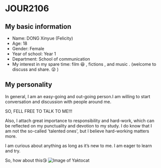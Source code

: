 # JOUR2106

## My basic information

* Name: DONG Xinyue (Felicity)
* Age: 18
* Gender: Female
* Year of school: Year 1
* Department: School of communication
* My interest in my spare time: film :satisfied: , fictions , and music . (welcome to discuss and share. :stuck_out_tongue_winking_eye: ) 


## My personality 

In general, I am an easy-going and out-going person.I am willing to start conversation and discussion with people around me. 

SO, FELL FREE TO TALK TO ME!!! 

Also, I attach great importance to responsibility and hard-work, which can be reflected on my punctuality and devotion to my study. I do know that I am not the so-called 'talented ones', but I believe hard-working matters more.

I am curious about anything as long as it’s new to me. I am eager to learn and try.

So, how about this:kissing_heart:
![Image of Yaktocat](https://c1.staticflickr.com/4/3212/3424614950_67076ab2d3_b.jpg)
